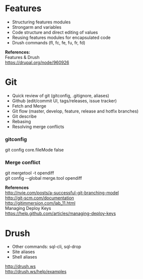 Features
======

* Structuring features modules
* Strongarm and variables
* Code structure and direct editing of values
* Reusing features modules for encapsulated code
* Drush commands (fl, fc, fe, fu, fr, fd)

**References:**  
Features & Drush  
https://drupal.org/node/960926

Git
===

* Quick review of git (gitconfig, .gitignore, aliases)
* Github (edit/commit UI, tags/releases, issue tracker)
* Fetch and Merge
* Git flow (master, develop, feature, release and hotfix branches)
* Git describe
* Rebasing
* Resolving merge conflicts

### gitconfig

git config core.fileMode false  

### Merge conflict

git mergetool -t opendiff  
git config --global merge.tool opendiff

**References**  
http://nvie.com/posts/a-successful-git-branching-model  
http://git-scm.com/documentation  
http://gitimmersion.com/lab_11.html  
Managing Deploy Keys  
https://help.github.com/articles/managing-deploy-keys

Drush
====

* Other commands: sql-cli, sql-drop
* Site aliases
* Shell aliases

http://drush.ws  
http://drush.ws/help/examples  
